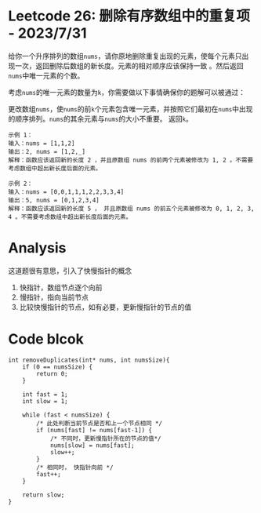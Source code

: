 # Leetcode 26: 删除有序数组中的重复项 - 2023/7/31
给你一个升序排列的数组`nums`，请你原地删除重复出现的元素，使每个元素只出现一次，返回删除后数组的新长度。元素的相对顺序应该保持一致 。然后返回`nums`中唯一元素的个数。

考虑`nums`的唯一元素的数量为`k`，你需要做以下事情确保你的题解可以被通过：

更改数组`nums`，使`nums`的前`k`个元素包含唯一元素，并按照它们最初在`nums`中出现的顺序排列。`nums`的其余元素与`nums`的大小不重要。
返回`k`。

```
示例 1：
输入：nums = [1,1,2]
输出：2, nums = [1,2,_]
解释：函数应该返回新的长度 2 ，并且原数组 nums 的前两个元素被修改为 1, 2 。不需要考虑数组中超出新长度后面的元素。
```
```
示例 2：
输入：nums = [0,0,1,1,1,2,2,3,3,4]
输出：5, nums = [0,1,2,3,4]
解释：函数应该返回新的长度 5 ， 并且原数组 nums 的前五个元素被修改为 0, 1, 2, 3, 4 。不需要考虑数组中超出新长度后面的元素。
```

# Analysis
这道题很有意思，引入了快慢指针的概念
1. 快指针，数组节点逐个向前
2. 慢指针，指向当前节点
3. 比较快慢指针的节点，如有必要，更新慢指针的节点的值

# Code blcok
```
int removeDuplicates(int* nums, int numsSize){
    if (0 == numsSize) {
        return 0;
    }

    int fast = 1;
    int slow = 1;

    while (fast < numsSize) {
        /* 此处判断当前节点是否和上一个节点相同 */
        if (nums[fast] != nums[fast-1]) {
            /* 不同时，更新慢指针所在的节点的值*/
            nums[slow] = nums[fast];
            slow++;
        }
        /* 相同时， 快指针向前 */
        fast++;
    }

    return slow;
}
```